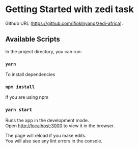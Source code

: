 # Getting Started with zedi task

Github URL (https://github.com/ifiokInyang/zedi-africa).

## Available Scripts

In the project directory, you can run:

### `yarn`

To install dependencies

### `npm install`

If you are using npm

### `yarn start`

Runs the app in the development mode.\
Open [http://localhost:3000](http://localhost:3000) to view it in the browser.

The page will reload if you make edits.\
You will also see any lint errors in the console.
